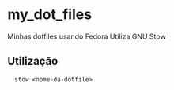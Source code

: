 # my_dot_files
Minhas dotfiles usando Fedora
Utiliza GNU Stow

## Utilização

      stow <nome-da-dotfile>
